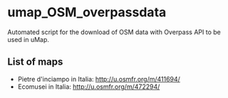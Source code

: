 # umap_OSM_overpassdata

Automated script for the download of OSM data with Overpass API to be used in uMap.

## List of maps

* Pietre d'inciampo in Italia: http://u.osmfr.org/m/411694/
* Ecomusei in Italia: http://u.osmfr.org/m/472294/
